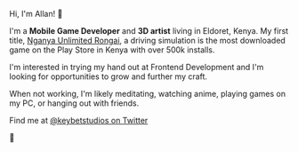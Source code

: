 Hi, I'm Allan! 👋

I'm a **Mobile Game Developer** and **3D artist** living in Eldoret, Kenya. My first title, [Nganya Unlimited Rongai](https://play.google.com/store/apps/details?id=com.KeybetStudios.NURongai), a driving simulation is the most downloaded game on the Play Store in Kenya with over 500k installs.

I'm interested in trying my hand out at Frontend Development and I'm looking for opportunities to grow and further my craft.

When not working, I'm likely meditating, watching anime, playing games on my PC, or hanging out with friends.

Find me at [@keybetstudios on Twitter](https://twitter.com/keybetstudios)

👊
